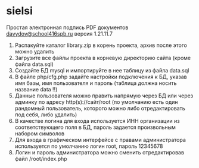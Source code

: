 # sielsi
Простая электронная подпись PDF документов
davydov@school416spb.ru версия 1.21.11.7

1. Распакуйте каталог library.zip в корень проекта, архив после этого можно удалить
2. Загрузите все файлы проекта в корневую директорию сайта (кроме файла data.sql)
3. Создайте БД mysql и импортируйте в нее таблицу из файла data.sql
4. В файле php/cfg.php задайте настройки подключения к БД, указав имя базы, имя пользователя и пароль (таблица должна носить название data !!)
5. Данные пользователя можно править напрямую через БД или через админку по адресу http(s)://сайт/root (по умолчанию есть один рандомный пользователь, которого можно либо отредактировать под себя, либо удалить)
6. В качестве логина для входа используется ИНН организации из соответствующего поля в БД, пароль задается произвольным набором символов
7. Для входа в графическом интерфейсе с правами администратора используется по умолчанию логин root, пароль 12345678
8. Логин и пароль администратора можно сменить отредактировав файл /root/index.php
